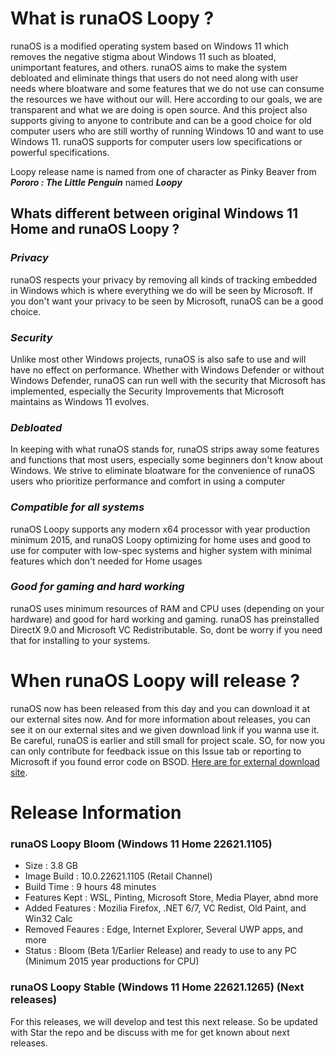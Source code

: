# What is runaOS Loopy ?

runaOS is a modified operating system based on Windows 11 which removes the negative stigma about Windows 11 such as bloated, unimportant features, and others. runaOS aims to make the system debloated and eliminate things that users do not need along with user needs where bloatware and some features that we do not use can consume the resources we have without our will. Here according to our goals, we are transparent and what we are doing is open source. And this project also supports giving to anyone to contribute and can be a good choice for old computer users who are still worthy of running Windows 10 and want to use Windows 11. runaOS supports for computer users low specifications or powerful specifications.

Loopy release name is named from one of character as Pinky Beaver from ***Pororo : The Little Penguin*** named ***Loopy***

## Whats different between original Windows 11 Home and runaOS Loopy ?

### ***Privacy***

runaOS respects your privacy by removing all kinds of tracking embedded in Windows which is where everything we do will be seen by Microsoft. If you don't want your privacy to be seen by Microsoft, runaOS can be a good choice.

### ***Security***

Unlike most other Windows projects, runaOS is also safe to use and will have no effect on performance. Whether with Windows Defender or without Windows Defender, runaOS can run well with the security that Microsoft has implemented, especially the Security Improvements that Microsoft maintains as Windows 11 evolves.

### ***Debloated***

In keeping with what runaOS stands for, runaOS strips away some features and functions that most users, especially some beginners don't know about Windows. We strive to eliminate bloatware for the convenience of runaOS users who prioritize performance and comfort in using a computer

### ***Compatible for all systems***

runaOS Loopy supports any modern x64 processor with year production minimum 2015, and runaOS Loopy optimizing for home uses and good to use for computer with low-spec systems and higher system with minimal features which don't needed for Home usages

### ***Good for gaming and hard working***

runaOS uses minimum resources of RAM and CPU uses (depending on your hardware) and good for hard working and gaming. runaOS has preinstalled DirectX 9.0 and Microsoft VC Redistributable. So, dont be worry if you need that for installing to your systems.

# When runaOS Loopy will release ?

runaOS now has been released from this day and you can download it at our external sites now. And for more information about releases, you can see it on our external sites and we given download link if you wanna use it. Be careful, runaOS is earlier and still small for project scale. SO, for now you can only contribute for feedback issue on this Issue tab or reporting to Microsoft if you found error code on BSOD. [Here are for external download site](https://runaos-loopy.carrd.co).

# Release Information

### runaOS Loopy Bloom (Windows 11 Home 22621.1105)
- Size : 3.8 GB
- Image Build : 10.0.22621.1105 (Retail Channel)
- Build Time : 9 hours 48 minutes
- Features Kept : WSL, Pinting, Microsoft Store, Media Player, abnd more
- Added Features : Mozilia Firefox, .NET 6/7, VC Redist, Old Paint, and Win32 Calc
- Removed Feaures : Edge, Internet Explorer, Several UWP apps, and more
- Status : Bloom (Beta 1/Earlier Release) and ready to use to any PC (Minimum 2015 year productions for CPU)

### runaOS Loopy Stable (Windows 11 Home 22621.1265) (Next releases)
For this releases, we will develop and test this next release. So be updated with Star the repo and be discuss with me for get known about next releases.
